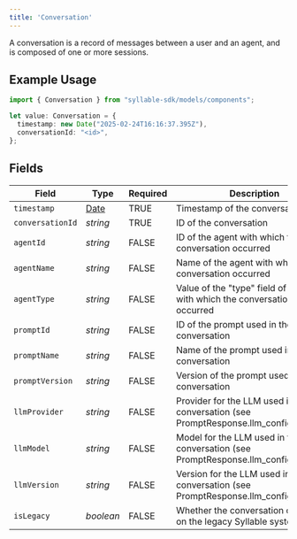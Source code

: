 ```yaml
---
title: 'Conversation'
---
```


A conversation is a record of messages between a user and an agent, and is composed of one or
more sessions.

## Example Usage

```typescript
import { Conversation } from "syllable-sdk/models/components";

let value: Conversation = {
  timestamp: new Date("2025-02-24T16:16:37.395Z"),
  conversationId: "<id>",
};
```

## Fields

| Field                                                                                         | Type                                                                                          | Required                                                                                      | Description                                                                                   |
| --------------------------------------------------------------------------------------------- | --------------------------------------------------------------------------------------------- | --------------------------------------------------------------------------------------------- | --------------------------------------------------------------------------------------------- |
| `timestamp`                                                                                   | [Date](https://developer.mozilla.org/en-US/docs/Web/JavaScript/Reference/Global_Objects/Date) | TRUE                                                                            | Timestamp of the conversation                                                                 |
| `conversationId`                                                                              | *string*                                                                                      | TRUE                                                                            | ID of the conversation                                                                        |
| `agentId`                                                                                     | *string*                                                                                      | FALSE                                                                            | ID of the agent with which the conversation occurred                                          |
| `agentName`                                                                                   | *string*                                                                                      | FALSE                                                                            | Name of the agent with which the conversation occurred                                        |
| `agentType`                                                                                   | *string*                                                                                      | FALSE                                                                            | Value of the "type" field of the agent with which the conversation occurred                   |
| `promptId`                                                                                    | *string*                                                                                      | FALSE                                                                            | ID of the prompt used in the conversation                                                     |
| `promptName`                                                                                  | *string*                                                                                      | FALSE                                                                            | Name of the prompt used in the conversation                                                   |
| `promptVersion`                                                                               | *string*                                                                                      | FALSE                                                                            | Version of the prompt used in the conversation                                                |
| `llmProvider`                                                                                 | *string*                                                                                      | FALSE                                                                            | Provider for the LLM used in the conversation (see PromptResponse.llm_config.provider)        |
| `llmModel`                                                                                    | *string*                                                                                      | FALSE                                                                            | Model for the LLM used in the conversation (see PromptResponse.llm_config.model)              |
| `llmVersion`                                                                                  | *string*                                                                                      | FALSE                                                                            | Version for the LLM used in the conversation (see PromptResponse.llm_config.version)          |
| `isLegacy`                                                                                    | *boolean*                                                                                     | FALSE                                                                            | Whether the conversation occurred on the legacy Syllable system                               |